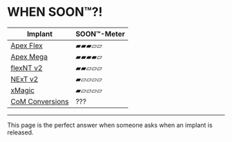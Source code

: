 # WHEN SOON™?!

| Implant | SOON™-Meter |
| ------- | ---------- |
| [Apex Flex](/info#apex-flex) | ▰▰▰▱▱ |
| [Apex Mega](/info#apex-mega) | ▰▰▰▰▱ |
| [flexNT v2](/info#flexnt-v2) | ▰▰▱▱▱ |
| [NExT v2](/info#next-v2) | ▰▱▱▱▱ |
| [xMagic](/info#xmagic) | ▰▱▱▱▱ |
| [CoM Conversions](/info#com-conversions) | ??? |

---

This page is the perfect answer when someone asks when an implant is released.
